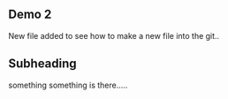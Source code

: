 ## Demo 2

New file added to see how to make a new file into the git..

## Subheading

something something is there.....